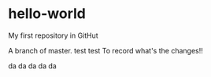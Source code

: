 # hello-world
My first repository in GitHut

A branch of master. test test
To record what's the changes!!

da da da
da da
